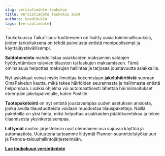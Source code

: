 ```yaml
---
slug: versiotiedote-toukokuu
title: Versiotiedote Toukokuu 2024
authors: koodikukko
tags: [versiotiedote]
---
```



Toukokuussa TaikaTilaus-tuotteeseen on lisätty uusia toiminnallisuuksia, joiden tarkoituksena on tehdä palvelusta entistä monipuolisempi ja käyttäjäystävällisempi.

**Saldotoiminto** mahdollistaa asiakkaiden maksamien saldojen hyödyntämisen tulevien tilausten tai laskujen maksamiseen. Tämä ominaisuus helpottaa maksujen hallintaa ja tarjoaaa joustavuutta asiakkaille.

Nyt asiakkaat voivat myös ilmoittaa kokemistaan **jakeluhäiriöistä** suoraan OmaPalvelun kautta, mikä tekee häiriöiden seurannasta ja hallinnasta entistä helpompaa. Lisäksi ohjelma voi automaattisesti lähettää häiriöilmoitukset eteenpäin jakelupalvelulle, kuten Postille.

**Tuotepaketointi** on nyt entistä joustavampaa uuden asetuksen ansiosta, jonka avulla tilaustuotteista voidaan muodostaa tilauspaketteja. Näillä paketeilla on yksi hinta, mikä helpottaa asiakkaiden päätöksentekoa ja tekee tilaamisesta yksinkertaisempaa.

**Liittymät** muihin järjestelmiin ovat olennainen osa sujuvaa käyttöä ja automaatiota. Uutuutena tarjoamme liittymät Planner-suunnittelutyökaluun ja Fennoa-taloushallintojärjestelmään. 

**[Lue toukokuun versiotiedote](/docs/versiotiedotteet/toukokuu_2024)**
